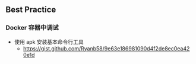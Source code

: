 ## Best Practice

### Docker 容器中调试
- 使用 apk 安装基本命令行工具
  - https://gist.github.com/Ryanb58/9e63e186981090d4f2de8ec0ea420e1d

